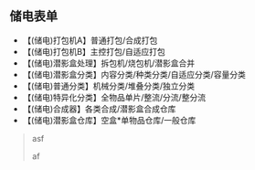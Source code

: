## 储电表单

- 【(储电)打包机A】普通打包/合成打包
- 【(储电)打包机B】主控打包/自适应打包
- 【(储电)潜影盒处理】拆包机/烧包机/潜影盒合并
- 【(储电)潜影盒分类】内容分类/种类分类/自适应分类/容量分类
- 【(储电)普通分类】机械分类/堆叠分类/独立分类
- 【(储电)特异化分类】全物品单片/整流/分流/整分流
- 【(储电)合成器】各类合成/潜影盒合成仓库
- 【(储电)潜影盒仓库】空盒*单物品仓库/一般仓库
>  asf
> 
>  af 
